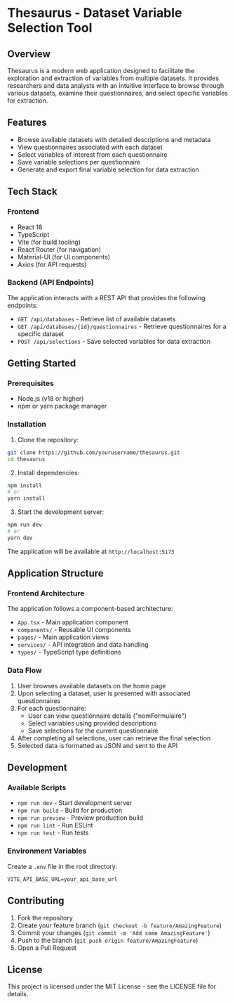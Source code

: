 # Thesaurus - Dataset Variable Selection Tool

## Overview
Thesaurus is a modern web application designed to facilitate the exploration and extraction of variables from multiple datasets. It provides researchers and data analysts with an intuitive interface to browse through various datasets, examine their questionnaires, and select specific variables for extraction.

## Features
- Browse available datasets with detailed descriptions and metadata
- View questionnaires associated with each dataset
- Select variables of interest from each questionnaire
- Save variable selections per questionnaire
- Generate and export final variable selection for data extraction

## Tech Stack
### Frontend
- React 18
- TypeScript
- Vite (for build tooling)
- React Router (for navigation)
- Material-UI (for UI components)
- Axios (for API requests)

### Backend (API Endpoints)
The application interacts with a REST API that provides the following endpoints:
- `GET /api/databases` - Retrieve list of available datasets
- `GET /api/databases/{id}/questionnaires` - Retrieve questionnaires for a specific dataset
- `POST /api/selections` - Save selected variables for data extraction

## Getting Started

### Prerequisites
- Node.js (v18 or higher)
- npm or yarn package manager

### Installation
1. Clone the repository:
```bash
git clone https://github.com/yourusername/thesaurus.git
cd thesaurus
```

2. Install dependencies:
```bash
npm install
# or
yarn install
```

3. Start the development server:
```bash
npm run dev
# or
yarn dev
```

The application will be available at `http://localhost:5173`

## Application Structure

### Frontend Architecture
The application follows a component-based architecture:
- `App.tsx` - Main application component
- `components/` - Reusable UI components
- `pages/` - Main application views
- `services/` - API integration and data handling
- `types/` - TypeScript type definitions

### Data Flow
1. User browses available datasets on the home page
2. Upon selecting a dataset, user is presented with associated questionnaires
3. For each questionnaire:
   - User can view questionnaire details ("nomFormulaire")
   - Select variables using provided descriptions
   - Save selections for the current questionnaire
4. After completing all selections, user can retrieve the final selection
5. Selected data is formatted as JSON and sent to the API

## Development

### Available Scripts
- `npm run dev` - Start development server
- `npm run build` - Build for production
- `npm run preview` - Preview production build
- `npm run lint` - Run ESLint
- `npm run test` - Run tests

### Environment Variables
Create a `.env` file in the root directory:
```
VITE_API_BASE_URL=your_api_base_url
```

## Contributing
1. Fork the repository
2. Create your feature branch (`git checkout -b feature/AmazingFeature`)
3. Commit your changes (`git commit -m 'Add some AmazingFeature'`)
4. Push to the branch (`git push origin feature/AmazingFeature`)
5. Open a Pull Request

## License
This project is licensed under the MIT License - see the LICENSE file for details.
